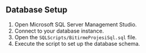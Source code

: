 ## Database Setup
1. Open Microsoft SQL Server Management Studio.
2. Connect to your database instance.
3. Open the `SQLScripts/BitirmeProjesiSql.sql` file.
4. Execute the script to set up the database schema.
